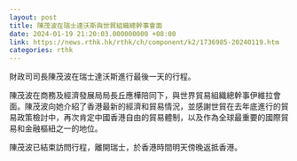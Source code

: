 ```yaml
---
layout: post
title: 陳茂波在瑞士達沃斯與世貿組織總幹事會面
date: 2024-01-19 21:20:03.000000000 +08:00
link: https://news.rthk.hk/rthk/ch/component/k2/1736985-20240119.htm
categories: rthk
---
```


財政司司長陳茂波在瑞士達沃斯進行最後一天的行程。

陳茂波在商務及經濟發展局局長丘應樺陪同下，與世界貿易組織總幹事伊維拉會面。陳茂波向她介紹了香港最新的經濟和貿易情況，並感謝世貿在去年底進行的貿易政策檢討中，再次肯定中國香港自由的貿易體制，以及作為全球最重要的國際貿易和金融樞紐之一的地位。

陳茂波已結束訪問行程，離開瑞士，於香港時間明天傍晚返抵香港。
